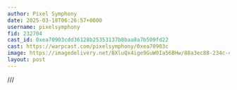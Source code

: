 ```yaml
---
author: Pixel Symphony
date: 2025-03-18T06:26:57+0000
username: pixelsymphony
fid: 232704
cast_id: 0xea70903cdd36128b25353137b8baa8a7b509fd22
cast: https://warpcast.com/pixelsymphony/0xea70903c
image: https://imagedelivery.net/BXluQx4ige9GuW0Ia56BHw/88a3ec88-234c-4ebd-604d-f9a4c093f300/original
layout: post
---
```

///  

<img src='https://imagedelivery.net/BXluQx4ige9GuW0Ia56BHw/88a3ec88-234c-4ebd-604d-f9a4c093f300/original' alt='' referrerpolicy='no-referrer'/>